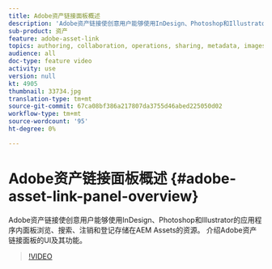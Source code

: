 ```yaml
---
title: Adobe资产链接面板概述
description: 'Adobe资产链接使创意用户能够使用InDesign、Photoshop和Illustrator的应用程序内面板浏览、搜索、注销和登记存储在AEM Assets的资源。 介绍Adobe资产链接面板的UI及其功能。 '
sub-product: 资产
feature: adobe-asset-link
topics: authoring, collaboration, operations, sharing, metadata, images
audience: all
doc-type: feature video
activity: use
version: null
kt: 4905
thumbnail: 33734.jpg
translation-type: tm+mt
source-git-commit: 67ca08bf386a217807da3755d46abed225050d02
workflow-type: tm+mt
source-wordcount: '95'
ht-degree: 0%

---
```



# Adobe资产链接面板概述 {#adobe-asset-link-panel-overview}

Adobe资产链接使创意用户能够使用InDesign、Photoshop和Illustrator的应用程序内面板浏览、搜索、注销和登记存储在AEM Assets的资源。 介绍Adobe资产链接面板的UI及其功能。

>[!VIDEO](https://video.tv.adobe.com/v/33734/?quality=12)

